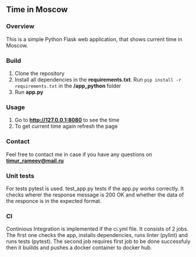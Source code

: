 ## Time in Moscow
### Overview
This is a simple Python Flask web application, that shows current time in Moscow.
### Build
1. Clone the repository
2. Install all dependencies in the **requirements.txt**. Run `pip install -r requirements.txt` in the **/app_python** folder
3. Run **app.py**

### Usage
1. Go to **http://127.0.0.1:8080** to see the time
2. To get current time again refresh the page
### Contact
Feel free to contact me in case if you have any questions on **timur_rameev@mail.ru**

### Unit tests
For tests pytest is used. test_app.py tests if the app.py works correctly. It checks wherer the response message is 200 OK and whether the data of the responce is in the expected format.

### CI
Continious Integration is implemented if the ci.yml file. It consists of 2 jobs. The first one checks the app, installs dependencies, runs linter (pylint) and runs tests (pytest). The second job requires first job to be done successfuly then it buiilds and pushes a docker container to docker hub.

